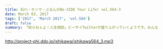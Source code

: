 ```yaml
---
title: 石川・ホンマ・ぶるんのBe-SIDE Your Life! vol.564-3
date: March 03, 2017
tags: ['2017', 'March 2017', 'vol.564']
draft: false
summary: 「知らねぇよ！人生相談」ビーサイTwitterが盛り上がっていくようです。みんなもチェック！！SAITO
---
```


http://project-phi.ddo.jp/ishikawa/ishikawa564_3.mp3
